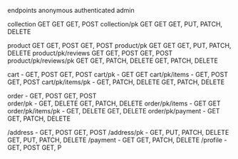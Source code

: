 
endpoints                               anonymous                   authenticated             admin

collection                              GET                         GET                       GET, POST
collection/pk                           GET                         GET                       GET, PUT, PATCH, DELETE

product                                 GET                         GET, POST                 GET, POST
product/pk                              GET                         GET                       GET, PUT, PATCH, DELETE
product/pk/reviews                      GET                         GET, POST                 GET, POST
product/pk/reviews/pk                   GET                         GET, PATCH, DELETE        GET, PATCH, DELETE

cart                                    -                           GET, POST                 GET, POST
cart/pk                                 -                           GET                       GET
cart/pk/items                           -                           GET, POST                 GET, POST
cart/pk/items/pk                        -                           GET, PATCH, DELETE        GET, PATCH, DELETE

order                                   -                           GET, POST                 GET, POST                           
order/pk                                -                           GET, DELETE               GET, PATCH, DELETE
order/pk/items                          -                           GET                       GET
order/pk/items/pk                       -                           GET, DELETE               GET, DELETE 
order/pk/payment                        -                           GET                       GET, PATCH, DELETE


/address                                -                           GET, POST                 GET, POST
/address/pk                             -                           GET, PUT, PATCH, DELETE   GET, PUT, PATCH, DELETE
/payment                                -                           GET                       GET, PATCH, DELETE
/profile                                -                           GET, POST                 GET, P
